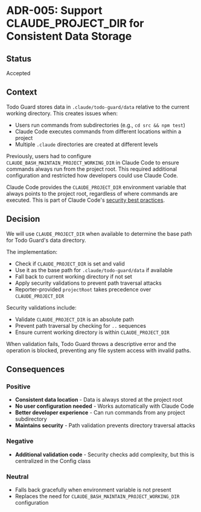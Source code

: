 # ADR-005: Support CLAUDE_PROJECT_DIR for Consistent Data Storage

## Status

Accepted

## Context

Todo Guard stores data in `.claude/todo-guard/data` relative to the current working directory. This creates issues when:

- Users run commands from subdirectories (e.g., `cd src && npm test`)
- Claude Code executes commands from different locations within a project
- Multiple `.claude` directories are created at different levels

Previously, users had to configure `CLAUDE_BASH_MAINTAIN_PROJECT_WORKING_DIR` in Claude Code to ensure commands always run from the project root. This required additional configuration and restricted how developers could use Claude Code.

Claude Code provides the `CLAUDE_PROJECT_DIR` environment variable that always points to the project root, regardless of where commands are executed. This is part of Claude Code's [security best practices](https://docs.anthropic.com/en/docs/claude-code/hooks#security-best-practices).

## Decision

We will use `CLAUDE_PROJECT_DIR` when available to determine the base path for Todo Guard's data directory.

The implementation:

- Check if `CLAUDE_PROJECT_DIR` is set and valid
- Use it as the base path for `.claude/todo-guard/data` if available
- Fall back to current working directory if not set
- Apply security validations to prevent path traversal attacks
- Reporter-provided `projectRoot` takes precedence over `CLAUDE_PROJECT_DIR`

Security validations include:

- Validate `CLAUDE_PROJECT_DIR` is an absolute path
- Prevent path traversal by checking for `..` sequences
- Ensure current working directory is within `CLAUDE_PROJECT_DIR`

When validation fails, Todo Guard throws a descriptive error and the operation is blocked, preventing any file system access with invalid paths.

## Consequences

### Positive

- **Consistent data location** - Data is always stored at the project root
- **No user configuration needed** - Works automatically with Claude Code
- **Better developer experience** - Can run commands from any project subdirectory
- **Maintains security** - Path validation prevents directory traversal attacks

### Negative

- **Additional validation code** - Security checks add complexity, but this is centralized in the Config class

### Neutral

- Falls back gracefully when environment variable is not present
- Replaces the need for `CLAUDE_BASH_MAINTAIN_PROJECT_WORKING_DIR` configuration
